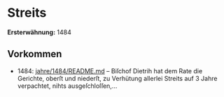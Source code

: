 # Streits

**Ersterwähnung:** 1484

## Vorkommen
- 1484: [jahre/1484/README.md](../jahre/1484/README.md) – Biſchof Dietrih hat dem Rate die Gerichte, oberſt
und niederſt, zu Verhütung allerlei Streits auf 3 Jahre
verpachtet, nihts ausgeſchloſſen,...
